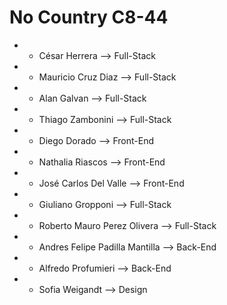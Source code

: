 # No Country C8-44

- - César Herrera	--> Full-Stack
- - Mauricio Cruz Diaz	--> Full-Stack
- - Alan Galvan	--> Full-Stack
- - Thiago Zambonini	--> Full-Stack
- - Diego Dorado	--> Front-End
- - Nathalia Riascos	--> Front-End
- - José Carlos Del Valle	--> Front-End
- - Giuliano Gropponi	--> Full-Stack
- - Roberto Mauro Perez Olivera	--> Full-Stack
- - Andres Felipe Padilla Mantilla	--> Back-End
- - Alfredo Profumieri	--> Back-End
- - Sofia Weigandt	--> Design
